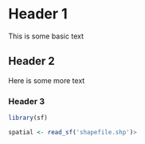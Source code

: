 # Header 1

This is some basic text

## Header 2

Here is some more text

### Header 3

```r
library(sf)

spatial <- read_sf('shapefile.shp')>
```